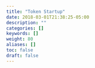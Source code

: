 ```yaml
---
title: "Token Startup"
date: 2018-03-01T21:38:25-05:00
description: ""
categories: []
keywords: []
weight: 80
aliases: []
toc: false
draft: false
---
```

